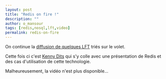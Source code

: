```yaml
---
layout: post
title: "Redis on fire !"
description: ""
author: o_mansour
tags: [redis,nosql,lft,video]
permalink: redis-on-fire
---
```


On continue la [diffusion de quelques LFT](/tags/#lft) triés sur le volet.

Cette fois ci c'est [Kenny Dits](https://twitter.com/kenny_dee) qui s'y colle avec une présentation de Redis et des cas d'utilisation de cette technologie.

Malheureusement, la vidéo n'est plus disponible...
